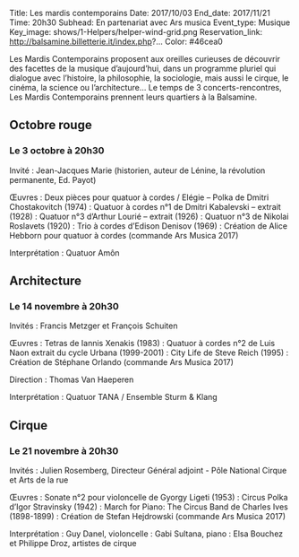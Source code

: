 Title: Les mardis contemporains
Date: 2017/10/03
End_date: 2017/11/21
Time: 20h30
Subhead: En partenariat avec Ars musica
Event_type: Musique
Key_image: shows/1-Helpers/helper-wind-grid.png
Reservation_link: http://balsamine.billetterie.it/index.php?...
Color: #46cea0

Les Mardis Contemporains proposent aux oreilles curieuses de découvrir des facettes de la musique d’aujourd’hui, dans un programme pluriel qui dialogue avec l’histoire, la philosophie, la sociologie, mais aussi le cirque, le cinéma, la science ou l’architecture…
Le temps de 3 concerts-rencontres, Les Mardis Contemporains prennent leurs quartiers à la Balsamine.

## Octobre rouge

### Le 3 octobre à 20h30

Invité
:    Jean-Jacques Marie (historien, auteur de Lénine, la révolution permanente, Ed. Payot)

Œuvres
:    Deux pièces pour quatuor à cordes / Elégie – Polka de Dmitri Chostakovitch (1974)
:    Quatuor à cordes n°1 de Dmitri Kabalevski – extrait (1928)
:    Quatuor n°3 d’Arthur Lourié – extrait (1926)
:    Quatuor n°3 de Nikolai Roslavets (1920)
:    Trio à cordes d’Edison Denisov (1969)
:    Création de Alice Hebborn pour quatuor à cordes (commande Ars Musica 2017)

Interprétation
:    Quatuor Amôn

## Architecture

### Le 14 novembre à 20h30

Invités
:    Francis Metzger et François Schuiten

Œuvres
:    Tetras de Iannis Xenakis (1983)
:    Quatuor à cordes n°2 de Luis Naon extrait du cycle Urbana (1999-2001)
:    City Life de Steve Reich (1995)
:    Création de Stéphane Orlando (commande Ars Musica 2017)

Direction
:    Thomas Van Haeperen

Interprétation
:    Quatuor TANA / Ensemble Sturm & Klang

## Cirque

### Le 21 novembre à 20h30

Invités
:     Julien Rosemberg, Directeur Général adjoint - Pôle National Cirque et Arts de la rue

Œuvres
:    Sonate n°2 pour violoncelle de Gyorgy Ligeti (1953)
:    Circus Polka d’Igor Stravinsky (1942)
:    March for Piano: The Circus Band de Charles Ives (1898-1899)
:    Création de Stefan Hejdrowski (commande Ars Musica 2017)

Interprétation
:    Guy Danel, violoncelle
:    Gabi Sultana, piano
:    Elsa Bouchez et Philippe Droz, artistes de cirque
